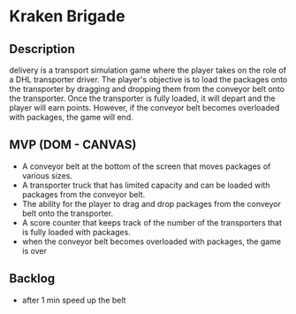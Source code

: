# Kraken Brigade

## Description

delivery is a transport simulation game where the player takes on the role of a DHL transporter driver. The player's objective is to load the packages onto the transporter by dragging and dropping them from the conveyor belt onto the transporter. Once the transporter is fully loaded, it will depart and the player will earn points. However, if the conveyor belt becomes overloaded with packages, the game will end. 

## MVP (DOM - CANVAS)

- A conveyor belt at the bottom of the screen that moves packages of various sizes.
- A transporter truck that has limited capacity and can be loaded with packages from the conveyor belt.
- The ability for the player to drag and drop packages from the conveyor belt onto the transporter.
- A score counter that keeps track of the number of the transporters that is fully loaded with packages.
- when the conveyor belt becomes overloaded with packages, the game is over

## Backlog

- after 1 min speed up the belt

<!-- - add scoreboard
- Ability to start the game on increased dificulty lvl -->

<!-- ## Data Structure

# main.js

- buildSplashScreen () {}
- buildGameScreen () {}
- buildGameOverScreen () {}

# game.js

- Game () {}
- starLoop () {}
- checkCollisions () {}
- addTentacle () {}
- clearCanvas () {}
- updateCanvas () {}
- drawCanvas () {}
- GameOver () {}

# ship.js 

- Ship () {
    this.x;
    this.y;
    this.direction;
    this.size
}
- draw () {}
- move () {}
- shoot () {}
- checkScreenCollision () {}

# tentacle.js 

- Tentacle () {
    this.x;
    this.y;
    this.direction;
    this.size
}
- draw () {}
- move () {}
- checkCollisionBotton () {}

# cannonball.js 

- Cannonball () {
    this.x;
    this.y;
    this.direction;
    this.size
}
- draw () {}
- move () {}
- checkCollisionTop () {}

## States y States Transitions
Definition of the different states and their transition (transition functions)

- splashScreen
- gameScreen
- gameOverScreen

## Links

### Trello
[Link url](https://trello.com/b/CWviY2zv/kraken-brigade-project)

### Git
URls for the project repo and deploy
[Link Repo](https://github.com/jorgeberrizbeitia/kraken-brigade)
[Link Deploy](https://jorgeberrizbeitia.github.io/kraken-brigade/)

### Slides
URls for the project presentation (slides)
[Link Slides.com](https://docs.google.com/presentation/d/138o01hAz-0gXepN78RsDgse12HiiuN7Fz_N_hJnI9_g/edit?usp=sharing) -->